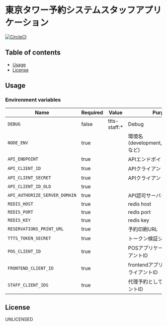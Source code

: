 # 東京タワー予約システムスタッフアプリケーション

[![CircleCI](https://circleci.com/gh/motionpicture/ttts-staff.svg?style=svg&circle-token=8f31624e75361d1fdf42392282297e393bc6c74d)](https://circleci.com/gh/motionpicture/ttts-staff)


## Table of contents

* [Usage](#usage)
* [License](#license)

## Usage

### Environment variables

| Name                          | Required | Value        | Purpose                                 |
| ----------------------------- | -------- | ------------ | --------------------------------------- |
| `DEBUG`                       | false    | ttts-staff:* | Debug                                   |
| `NODE_ENV`                    | true     |              | 環境名(development,test,productionなど) |
| `API_ENDPOINT`                | true     |              | APIエンドポイント                       |
| `API_CLIENT_ID`               | true     |              | APIクライアントID                       |
| `API_CLIENT_SECRET`           | true     |              | APIクライアントシークレット             |
| `API_CLIENT_ID_OLD`           | true     |              |                                         |
| `API_AUTHORIZE_SERVER_DOMAIN` | true     |              | API認可サーバードメイン                 |
| `REDIS_HOST`                  | true     |              | redis host                              |
| `REDIS_PORT`                  | true     |              | redis port                              |
| `REDIS_KEY`                   | true     |              | redis key                               |
| `RESERVATIONS_PRINT_URL`      | true     |              | 予約印刷URL                             |
| `TTTS_TOKEN_SECRET`           | true     |              | トークン検証シークレット                |
| `POS_CLIENT_ID`               | true     |              | POSアプリケーションクライアントID       |
| `FRONTEND_CLIENT_ID`          | true     |              | frontendアプリケーションクライアントID  |
| `STAFF_CLIENT_IDS`            | true     |              | 代理予約として扱うクライアントID        |

## License

UNLICENSED
